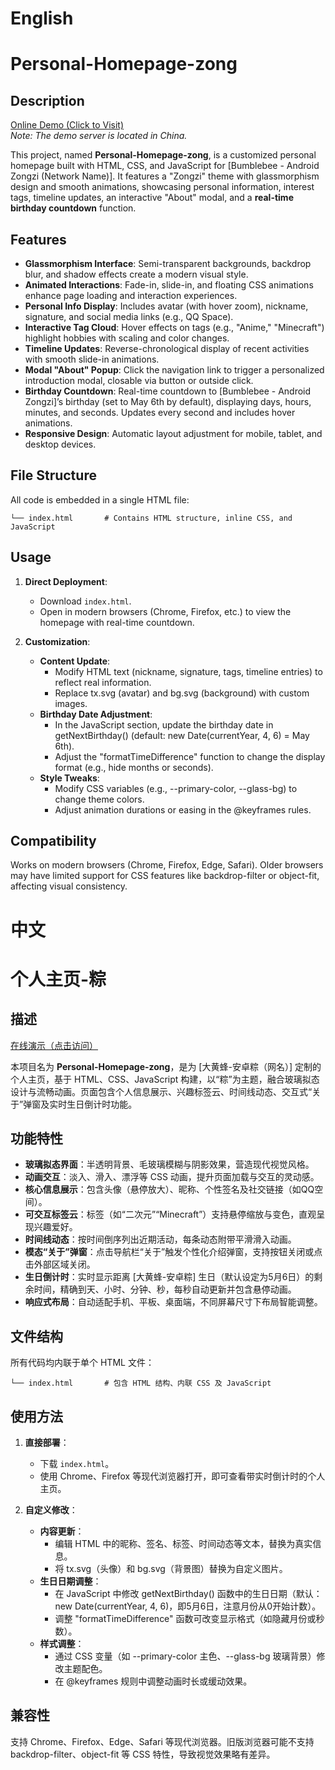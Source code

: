 # English  

# Personal-Homepage-zong  


## Description  
[Online Demo (Click to Visit)](https://www.rockaz.top/banburubi/)  
*Note: The demo server is located in China.*  

This project, named **Personal-Homepage-zong**, is a customized personal homepage built with HTML, CSS, and JavaScript for [Bumblebee - Android Zongzi (Network Name)]. It features a "Zongzi" theme with glassmorphism design and smooth animations, showcasing personal information, interest tags, timeline updates, an interactive "About" modal, and a **real-time birthday countdown** function.  


## Features  
- **Glassmorphism Interface**: Semi-transparent backgrounds, backdrop blur, and shadow effects create a modern visual style.  
- **Animated Interactions**: Fade-in, slide-in, and floating CSS animations enhance page loading and interaction experiences.  
- **Personal Info Display**: Includes avatar (with hover zoom), nickname, signature, and social media links (e.g., QQ Space).  
- **Interactive Tag Cloud**: Hover effects on tags (e.g., "Anime," "Minecraft") highlight hobbies with scaling and color changes.  
- **Timeline Updates**: Reverse-chronological display of recent activities with smooth slide-in animations.  
- **Modal "About" Popup**: Click the navigation link to trigger a personalized introduction modal, closable via button or outside click.  
- **Birthday Countdown**: Real-time countdown to [Bumblebee - Android Zongzi]’s birthday (set to May 6th by default), displaying days, hours, minutes, and seconds. Updates every second and includes hover animations.  
- **Responsive Design**: Automatic layout adjustment for mobile, tablet, and desktop devices.  


## File Structure  
All code is embedded in a single HTML file:  
```  
└── index.html       # Contains HTML structure, inline CSS, and JavaScript  
```  


## Usage  
1. **Direct Deployment**:  
   - Download `index.html`.  
   - Open in modern browsers (Chrome, Firefox, etc.) to view the homepage with real-time countdown.  

2. **Customization**:  
   - **Content Update**:  
     - Modify HTML text (nickname, signature, tags, timeline entries) to reflect real information.  
     - Replace tx.svg (avatar) and bg.svg (background) with custom images.  
   - **Birthday Date Adjustment**:  
     - In the JavaScript section, update the birthday date in getNextBirthday() (default: new Date(currentYear, 4, 6) = May 6th).  
     - Adjust the "formatTimeDifference" function to change the display format (e.g., hide months or seconds).  
   - **Style Tweaks**:  
     - Modify CSS variables (e.g., --primary-color, --glass-bg) to change theme colors.  
     - Adjust animation durations or easing in the @keyframes rules.  


## Compatibility  
Works on modern browsers (Chrome, Firefox, Edge, Safari). Older browsers may have limited support for CSS features like backdrop-filter or object-fit, affecting visual consistency.  


# 中文  

# 个人主页-粽  


## 描述  
[在线演示（点击访问）](https://www.rockaz.top/banburubi/)   

本项目名为 **Personal-Homepage-zong**，是为 [大黄蜂-安卓粽（网名）] 定制的个人主页，基于 HTML、CSS、JavaScript 构建，以“粽”为主题，融合玻璃拟态设计与流畅动画。页面包含个人信息展示、兴趣标签云、时间线动态、交互式“关于”弹窗及实时生日倒计时功能。  


## 功能特性  
- **玻璃拟态界面**：半透明背景、毛玻璃模糊与阴影效果，营造现代视觉风格。  
- **动画交互**：淡入、滑入、漂浮等 CSS 动画，提升页面加载与交互的灵动感。  
- **核心信息展示**：包含头像（悬停放大）、昵称、个性签名及社交链接（如QQ空间）。  
- **可交互标签云**：标签（如“二次元”“Minecraft”）支持悬停缩放与变色，直观呈现兴趣爱好。  
- **时间线动态**：按时间倒序列出近期活动，每条动态附带平滑滑入动画。  
- **模态“关于”弹窗**：点击导航栏“关于”触发个性化介绍弹窗，支持按钮关闭或点击外部区域关闭。  
- **生日倒计时**：实时显示距离 [大黄蜂-安卓粽] 生日（默认设定为5月6日）的剩余时间，精确到天、小时、分钟、秒，每秒自动更新并包含悬停动画。  
- **响应式布局**：自动适配手机、平板、桌面端，不同屏幕尺寸下布局智能调整。  


## 文件结构  
所有代码均内联于单个 HTML 文件：  
```  
└── index.html       # 包含 HTML 结构、内联 CSS 及 JavaScript
```  


## 使用方法  
1. **直接部署**：  
   - 下载 `index.html`。  
   - 使用 Chrome、Firefox 等现代浏览器打开，即可查看带实时倒计时的个人主页。  

2. **自定义修改**：  
   - **内容更新**：  
     - 编辑 HTML 中的昵称、签名、标签、时间动态等文本，替换为真实信息。  
     - 将 tx.svg（头像）和 bg.svg（背景图）替换为自定义图片。  
   - **生日日期调整**：  
     - 在 JavaScript 中修改 getNextBirthday() 函数中的生日日期（默认：new Date(currentYear, 4, 6)，即5月6日，注意月份从0开始计数）。  
     - 调整 "formatTimeDifference" 函数可改变显示格式（如隐藏月份或秒数）。  
   - **样式调整**：  
     - 通过 CSS 变量（如 --primary-color 主色、--glass-bg 玻璃背景）修改主题配色。  
     - 在 @keyframes 规则中调整动画时长或缓动效果。  


## 兼容性  
支持 Chrome、Firefox、Edge、Safari 等现代浏览器。旧版浏览器可能不支持 backdrop-filter、object-fit 等 CSS 特性，导致视觉效果略有差异。
